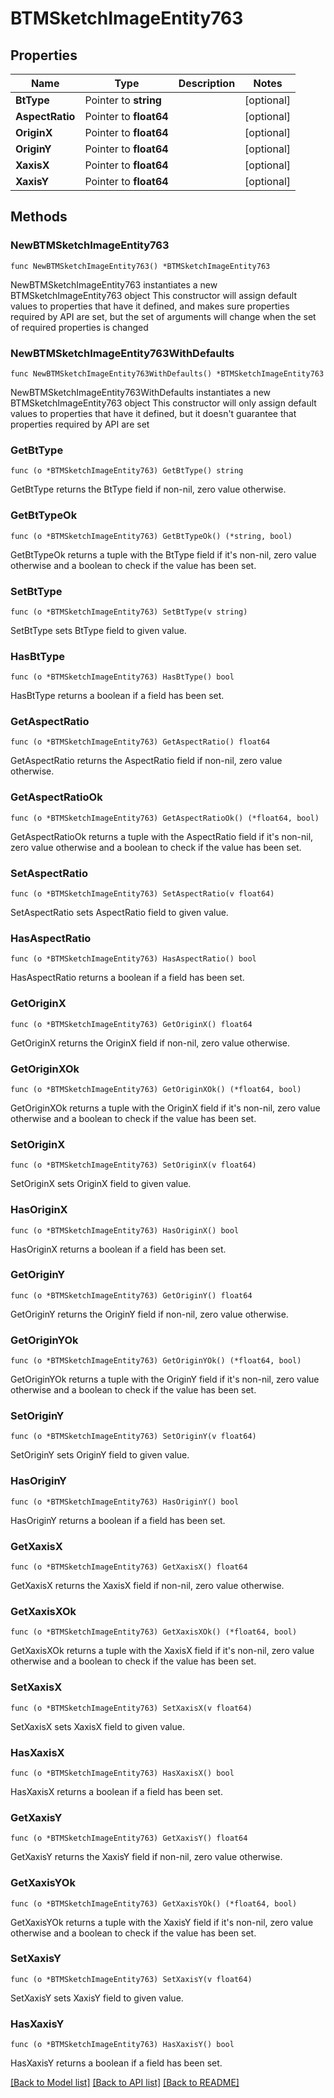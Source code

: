 # BTMSketchImageEntity763

## Properties

Name | Type | Description | Notes
------------ | ------------- | ------------- | -------------
**BtType** | Pointer to **string** |  | [optional] 
**AspectRatio** | Pointer to **float64** |  | [optional] 
**OriginX** | Pointer to **float64** |  | [optional] 
**OriginY** | Pointer to **float64** |  | [optional] 
**XaxisX** | Pointer to **float64** |  | [optional] 
**XaxisY** | Pointer to **float64** |  | [optional] 

## Methods

### NewBTMSketchImageEntity763

`func NewBTMSketchImageEntity763() *BTMSketchImageEntity763`

NewBTMSketchImageEntity763 instantiates a new BTMSketchImageEntity763 object
This constructor will assign default values to properties that have it defined,
and makes sure properties required by API are set, but the set of arguments
will change when the set of required properties is changed

### NewBTMSketchImageEntity763WithDefaults

`func NewBTMSketchImageEntity763WithDefaults() *BTMSketchImageEntity763`

NewBTMSketchImageEntity763WithDefaults instantiates a new BTMSketchImageEntity763 object
This constructor will only assign default values to properties that have it defined,
but it doesn't guarantee that properties required by API are set

### GetBtType

`func (o *BTMSketchImageEntity763) GetBtType() string`

GetBtType returns the BtType field if non-nil, zero value otherwise.

### GetBtTypeOk

`func (o *BTMSketchImageEntity763) GetBtTypeOk() (*string, bool)`

GetBtTypeOk returns a tuple with the BtType field if it's non-nil, zero value otherwise
and a boolean to check if the value has been set.

### SetBtType

`func (o *BTMSketchImageEntity763) SetBtType(v string)`

SetBtType sets BtType field to given value.

### HasBtType

`func (o *BTMSketchImageEntity763) HasBtType() bool`

HasBtType returns a boolean if a field has been set.

### GetAspectRatio

`func (o *BTMSketchImageEntity763) GetAspectRatio() float64`

GetAspectRatio returns the AspectRatio field if non-nil, zero value otherwise.

### GetAspectRatioOk

`func (o *BTMSketchImageEntity763) GetAspectRatioOk() (*float64, bool)`

GetAspectRatioOk returns a tuple with the AspectRatio field if it's non-nil, zero value otherwise
and a boolean to check if the value has been set.

### SetAspectRatio

`func (o *BTMSketchImageEntity763) SetAspectRatio(v float64)`

SetAspectRatio sets AspectRatio field to given value.

### HasAspectRatio

`func (o *BTMSketchImageEntity763) HasAspectRatio() bool`

HasAspectRatio returns a boolean if a field has been set.

### GetOriginX

`func (o *BTMSketchImageEntity763) GetOriginX() float64`

GetOriginX returns the OriginX field if non-nil, zero value otherwise.

### GetOriginXOk

`func (o *BTMSketchImageEntity763) GetOriginXOk() (*float64, bool)`

GetOriginXOk returns a tuple with the OriginX field if it's non-nil, zero value otherwise
and a boolean to check if the value has been set.

### SetOriginX

`func (o *BTMSketchImageEntity763) SetOriginX(v float64)`

SetOriginX sets OriginX field to given value.

### HasOriginX

`func (o *BTMSketchImageEntity763) HasOriginX() bool`

HasOriginX returns a boolean if a field has been set.

### GetOriginY

`func (o *BTMSketchImageEntity763) GetOriginY() float64`

GetOriginY returns the OriginY field if non-nil, zero value otherwise.

### GetOriginYOk

`func (o *BTMSketchImageEntity763) GetOriginYOk() (*float64, bool)`

GetOriginYOk returns a tuple with the OriginY field if it's non-nil, zero value otherwise
and a boolean to check if the value has been set.

### SetOriginY

`func (o *BTMSketchImageEntity763) SetOriginY(v float64)`

SetOriginY sets OriginY field to given value.

### HasOriginY

`func (o *BTMSketchImageEntity763) HasOriginY() bool`

HasOriginY returns a boolean if a field has been set.

### GetXaxisX

`func (o *BTMSketchImageEntity763) GetXaxisX() float64`

GetXaxisX returns the XaxisX field if non-nil, zero value otherwise.

### GetXaxisXOk

`func (o *BTMSketchImageEntity763) GetXaxisXOk() (*float64, bool)`

GetXaxisXOk returns a tuple with the XaxisX field if it's non-nil, zero value otherwise
and a boolean to check if the value has been set.

### SetXaxisX

`func (o *BTMSketchImageEntity763) SetXaxisX(v float64)`

SetXaxisX sets XaxisX field to given value.

### HasXaxisX

`func (o *BTMSketchImageEntity763) HasXaxisX() bool`

HasXaxisX returns a boolean if a field has been set.

### GetXaxisY

`func (o *BTMSketchImageEntity763) GetXaxisY() float64`

GetXaxisY returns the XaxisY field if non-nil, zero value otherwise.

### GetXaxisYOk

`func (o *BTMSketchImageEntity763) GetXaxisYOk() (*float64, bool)`

GetXaxisYOk returns a tuple with the XaxisY field if it's non-nil, zero value otherwise
and a boolean to check if the value has been set.

### SetXaxisY

`func (o *BTMSketchImageEntity763) SetXaxisY(v float64)`

SetXaxisY sets XaxisY field to given value.

### HasXaxisY

`func (o *BTMSketchImageEntity763) HasXaxisY() bool`

HasXaxisY returns a boolean if a field has been set.


[[Back to Model list]](../README.md#documentation-for-models) [[Back to API list]](../README.md#documentation-for-api-endpoints) [[Back to README]](../README.md)


